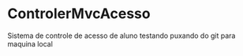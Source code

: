 # ControlerMvcAcesso
Sistema de controle de acesso de aluno
testando puxando do git para maquina local
